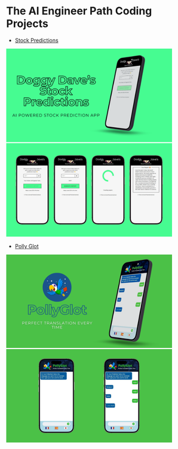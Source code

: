 # The AI Engineer Path Coding Projects

- [Stock Predictions](https://stock-predictions.pages.dev/)
<img style="height: 250px; width: auto;" src="./assets/SP1.png">
<img style="height: 250px; width: auto;" src="./assets/SP2.png">

- [Polly Glot](https://polly-glot.pages.dev/)
<img style="height: 250px; width: auto;" src="./assets/PG.png">
<img style="height: 250px; width: auto;" src="./assets/PG2.png">
